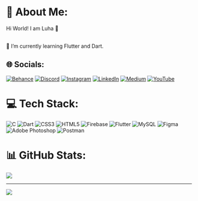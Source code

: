 # 💫 About Me:
Hi World! I am Luha 🙌

<br>🌱 I’m currently learning Flutter and Dart.<br>


## 🌐 Socials:
[![Behance](https://img.shields.io/badge/Behance-1769ff?logo=behance&logoColor=white)](https://www.behance.net/kathrika) [![Discord](https://img.shields.io/badge/Discord-%237289DA.svg?logo=discord&logoColor=white)](https://discord.gg/imsf#8623) [![Instagram](https://img.shields.io/badge/Instagram-%23E4405F.svg?logo=Instagram&logoColor=white)](https://instagram.com/salmanFaIz) [![LinkedIn](https://img.shields.io/badge/LinkedIn-%230077B5.svg?logo=linkedin&logoColor=white)](https://linkedin.com/in/https://www.linkedin.com/in/mohammed-salman-faiz-797127236/) [![Medium](https://img.shields.io/badge/Medium-12100E?logo=medium&logoColor=white)](https://medium.com/@salmanFaIz) [![YouTube](https://img.shields.io/badge/YouTube-%23FF0000.svg?logo=YouTube&logoColor=white)](https://youtube.com/@https://www.youtube.com/@salmanfaiz3096) 

# 💻 Tech Stack:
![C](https://img.shields.io/badge/c-%2300599C.svg?style=plastic&logo=c&logoColor=white) ![Dart](https://img.shields.io/badge/dart-%230175C2.svg?style=plastic&logo=dart&logoColor=white) ![CSS3](https://img.shields.io/badge/css3-%231572B6.svg?style=plastic&logo=css3&logoColor=white) ![HTML5](https://img.shields.io/badge/html5-%23E34F26.svg?style=plastic&logo=html5&logoColor=white)  ![Firebase](https://img.shields.io/badge/firebase-%23039BE5.svg?style=plastic&logo=firebase) ![Flutter](https://img.shields.io/badge/Flutter-%2302569B.svg?style=plastic&logo=Flutter&logoColor=white) ![MySQL](https://img.shields.io/badge/mysql-%2300f.svg?style=plastic&logo=mysql&logoColor=white)   	![Figma](https://img.shields.io/badge/figma-%23F24E1E.svg?style=plastic&logo=figma&logoColor=white) ![Adobe Photoshop](https://img.shields.io/badge/adobephotoshop-%2331A8FF.svg?style=plastic&logo=adobephotoshop&logoColor=white) ![Postman](https://img.shields.io/badge/Postman-FF6C37?style=plastic&logo=postman&logoColor=white)
# 📊 GitHub Stats:

![](https://github-readme-streak-stats.herokuapp.com/?user=salmanfaiz0&theme=dark&hide_border=true)<br/>


---
[![](https://visitcount.itsvg.in/api?id=salmanfaiz0&icon=0&color=0)](https://visitcount.itsvg.in)

<!-- Proudly created with GPRM ( https://gprm.itsvg.in ) -->
